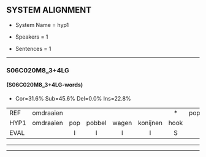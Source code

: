 
## SYSTEM ALIGNMENT

- System Name = hyp1

- Speakers = 1

- Sentences = 1

---

### S06C020M8_3+4LG

#### (S06C020M8_3+4LG-words)

- Cor=31.6%	Sub=45.6%	Del=0.0%	Ins=22.8%

|  |  |  |  |  |  |  |  |  |  |  |  |  |  |  |  |  |  |  |  |  |  |  |  |  |  |  |  |  |  |  |  |  |  |  |  |  |  |  |  |  |  |  |  |  |  |  |  |  |  |  |  |  |  |  |  |  |  |
|:--- |:---:|:---:|:---:|:---:|:---:|:---:|:---:|:---:|:---:|:---:|:---:|:---:|:---:|:---:|:---:|:---:|:---:|:---:|:---:|:---:|:---:|:---:|:---:|:---:|:---:|:---:|:---:|:---:|:---:|:---:|:---:|:---:|:---:|:---:|:---:|:---:|:---:|:---:|:---:|:---:|:---:|:---:|:---:|:---:|:---:|:---:|:---:|:---:|:---:|:---:|:---:|:---:|:---:|:---:|:---:|:---:|:---:|
| REF | omdraaien |  |  |  |  | * | poppenwagen | konijnenhok | * | elastiekje | ruziemaken | teddybeer | dierentuin | paddenstoelen | verstoppertje | wasmachine | fototoestel |  |  | toiletpapier | vrachtwagen | buurmannen | vogelkooi | olifant | schommelen | iedereen |  |  |  | schoenenwinkel | knutselen | ophangen | verjaardag |  | sprookjesboek | tandenborstel | * | lucifer | * | slaapkamer | achterdeur | ziekenhuis | nieuwsgierig |  |  |  | afblijven | kabouter | washandje | sneeuwwitje | goeiendag | vakantie | limonade | autorijden | eindelijk | familie | chocolade |
| HYP1 | omdraaien | pop | pobbel | wagen | konijnen | hook | el | e | lastiekjo | roezimaken | teddibeer | dieren | tuin | paddenstoelen | verstoppertje | wasmetchine | fototoestel | toolet | papier | vartwagen | buurman | voegen | kooi | olifant | schommelen | iedereen | schoon | in | een | winkel | knuetselen | ophangen | verjaardag | sbrookjesboek | dan | de | borstel | luciferv | lusif | slaapkamer | achterdeur | ziekenhuis | nieuwsgierig | of | blijven | kaboter | was | handje | sneeuwitje | goeien | dag | vakantie | limonada | autorijden | eindelijk | familie | chocolade |
| EVAL |  | I | I | I | I | S | S | S | S | S | S | S | S |  |  | S |  | I | I | S | S | S | S |  |  |  | I | I | I | S | S |  |  | I | S | S | S | S | S |  |  |  |  | I | I | I | S | S | S | S | S |  | S |  |  |  |  |
---

---

